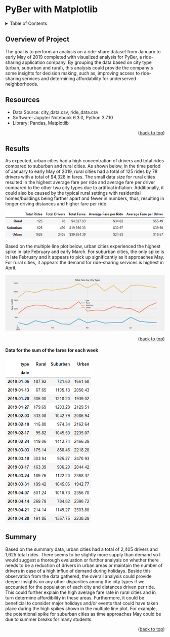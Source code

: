 # PyBer with Matplotlib

<details>
  <summary>Table of Contents</summary>
  <ol>
    <li>
      <a href="#overview-of-project">Overview of Project</a>
    </li>
    <li>
      <a href="#resources">Resources</a>
    </li>
    <li><a href="#results">Results</a></li>
    <li><a href="#summary">Summary</a></li>
  </ol>
</details>

## Overview of Project
The goal is to perform an analysis on a ride-share dataset from January to early May of 2019 completed with visualized analysis for PyBer, a ride-sharing application company. By grouping the data based on city type (urban, suburban and rural), this analysis could provide the company's some insights for decision making, such as, improving access to ride-sharing services and determining affordability for underserved neighborhoods. 

## Resources
- Data Source: city_data.csv, ride_data.csv
- Software: Jupyter Notebook 6.3.0, Python 3.7.10
- Library: Pandas, Matplotlib

<p align="right">(<a href="#top">back to top</a>)</p>

## Results
As expected, urban cities had a high concentration of drivers and total rides compared to suburban and rural cities. As shown below, in the time period of January to early May of 2019, rural cities had a total of 125 rides by 78 drivers with a total of $4,328 in fares.  The small data size for rural cities resulted in the highest average fare per ride and average fare per driver compared to the other two city types due to artifical inflation.  Additionally, it could also be caused by the typical rural settings with residential homes/buildings being farther apart and fewer in numbers, thus, resulting in longer driving distances and higher fare per ride. 

![summary_data](https://github.com/junepwk/pyber-analysis/blob/main/Resources/summary_data.png)

Based on the multiple line plot below, urban cities experienced the highest spike in late February and early March.  For suburban cities, the only spike is in late February and it appears to pick up significantly as it approaches May. For rural cities, it appears the demand for ride-sharing services is highest in April.

![pyber_fare_summary](https://github.com/junepwk/pyber-analysis/blob/main/analysis/pyber_fare_summary.png)

<p align="right">(<a href="#top">back to top</a>)</p>

#### Data for the sum of the fares for each week
![weekly_fares_type](https://github.com/junepwk/pyber-analysis/blob/main/Resources/weekly_fares_type.png)

## Summary
Based on the summary data, urban cities had a total of 2,405 drivers and 1,625 total rides.  There seems to be slightly more supply than demand so I would suggest a thorough evaluation or further analysis on whether there needs to be a reduction of drivers in urban areas or maintain the number of drivers in case of a high influx of demand during holidays. Beside this observation from the data gathered, the overall analysis could provide deeper insights on any other disparities among the city types if we accounted for the population of each city and distances driven per ride.  This could further explain the high average fare rate in rural cities and in turn determine affordibility in these areas. Furthermore, it could be beneficial to consider major holidays and/or events that could have taken place during the high spikes shown in the multiple line plot.  For example, the potentional spike for suburban cities as time approaches May could be due to summer breaks for many students. 

<p align="right">(<a href="#top">back to top</a>)</p>

